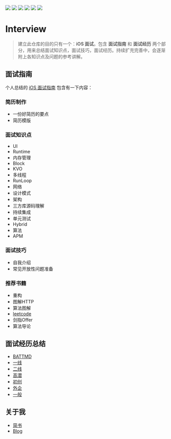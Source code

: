 [![](https://img.shields.io/badge/Author-Sherlock-brightgreen.svg)](http://zynlo.xyz)
![](https://img.shields.io/badge/platform-iOS-red.svg)
![](https://img.shields.io/badge/language-Objective--C-orange.svg) 
![](https://img.shields.io/badge/language-Swift-abcdef.svg) 
![](https://img.shields.io/badge/license-Apache%20License%202.0-brightgreen.svg)
[![](https://img.shields.io/badge/简书-Gavin-red.svg)](https://www.jianshu.com/u/8ee283b782bd)
# Interview
> 建立此仓库的目的只有一个：**iOS 面试**。包含 **面试指南** 和 **面试经历** 两个部分，用来总结面试知识点，面试技巧，面试经历。持续扩充完善中，会逐渐附上各知识点及问题的参考讲解。

## 面试指南
个人总结的 [iOS 面试指南](https://github.com/YAANNZ/Interview/blob/master/guide.md) 包含有一下内容：
### 简历制作
* 一份好简历的要点
* 简历模版

### 面试知识点
* UI
* Runtime
* 内存管理
* Block
* KVO
* 多线程
* RunLoop
* 网络
* 设计模式
* 架构
* 三方库源码理解
* 持续集成
* 单元测试
* Hybrid
* 算法
* APM

### 面试技巧
* 自我介绍
* 常见开放性问题准备

### 推荐书籍
* 重构
* 图解HTTP
* 算法图解
* [leetcode](https://leetcode.com)
* 剑指Offer
* 算法导论

## 面试经历总结
* [BATTMD](https://github.com/YAANNZ/Interview/blob/master/experience/BATTMD.md)
* [一线](https://github.com/YAANNZ/Interview/blob/master/experience/一线.md)
* [二线](https://github.com/YAANNZ/Interview/blob/master/experience/二线.md)
* [高潜](https://github.com/YAANNZ/Interview/blob/master/experience/高潜.md)
* [初创](https://github.com/YAANNZ/Interview/blob/master/experience/初创.md)
* [外企](https://github.com/YAANNZ/Interview/blob/master/experience/外企.md)
* [一般](https://github.com/YAANNZ/Interview/blob/master/experience/一般.md)

## 关于我
* [简书](https://www.jianshu.com/u/8ee283b782bd)
* [Blog](http://zynlo.xyz)
